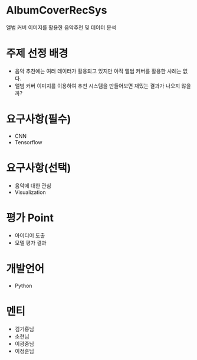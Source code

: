 # AlbumCoverRecSys

앨범 커버 이미지를 활용한 음악추천 및 데이터 분석

# 	주제 선정 배경
- 음악 추천에는 여러 데이터가 활용되고 있지만 아직 앨범 커버를 활용한 사례는 없다.
-	앨범 커버 이미지를 이용하여 추천 시스템을 만들어보면 재밌는 결과가 나오지 않을까?
# 요구사항(필수)
-	CNN
-	Tensorflow
# 요구사항(선택)
-	음악에 대한 관심
-	Visualization
# 평가 Point
-	아이디어 도출
-	모델 평가 결과
# 개발언어
-	Python
# 멘티
- 김기홍님
- 소현님
- 이광중님
- 이정훈님

